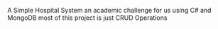 A Simple Hospital System an academic challenge for us using C# and MongoDB most of this project is just CRUD Operations
